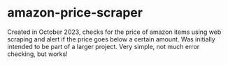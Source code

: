 # amazon-price-scraper
Created in October 2023, checks for the price of amazon items using web scraping and alert if the price goes below a certain amount. Was initially intended to be part of a larger project. Very simple, not much error checking, but works!
